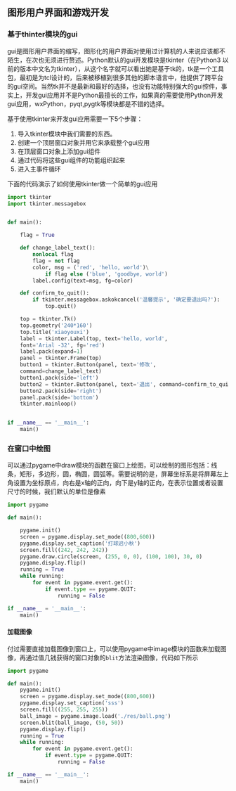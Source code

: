 ## 图形用户界面和游戏开发

### 基于thinter模块的gui

gui是图形用户界面的缩写，图形化的用户界面对使用过计算机的人来说应该都不陌生，在次也无须进行赘述。Python默认的gui开发模块是tkinter（在Python3 以前的版本中文名为tkinter），从这个名字就可以看出她是基于tk的，tk是一个工具包，最初是为tcl设计的，后来被移植到很多其他的脚本语言中，他提供了跨平台的gui空间。当然tk并不是最新和最好的选择，也没有功能特别强大的gui控件，事实上，开发gui应用并不是Python最擅长的工作，如果真的需要使用Python开发gui应用，wxPython，pyqt,pygtk等模块都是不错的选择。

基于使用tkinter来开发gui应用需要一下5个步骤：

1. 导入tkinter模块中我们需要的东西。
2. 创建一个顶层窗口对象并用它来承载整个gui应用
3. 在顶层窗口对象上添加gui组件
4. 通过代码将这些gui组件的功能组织起来
5. 进入主事件循环

下面的代码演示了如何使用tkinter做一个简单的gui应用

```python
import tkinter
import tkinter.messagebox


def main():

    flag = True

    def change_label_text():
        nonlocal flag
        flag = not flag
        color, msg = ('red', 'hello, world')\
            if flag else ('blue', 'goodbye, world')
        label.config(text=msg, fg=color)

    def confirm_to_quit():
        if tkinter.messagebox.askokcancel('温馨提示', '确定要退出吗?'):
            top.quit()

    top = tkinter.Tk()
    top.geometry('240*160')
    top.title('xiaoyouxi')
    label = tkinter.Label(top, text='hello, world',
    font='Arial -32', fg='red')
    label.pack(expand=1)
    panel = tkinter.Frame(top)
    button1 = tkinter.Button(panel, text='修改',
    command=change_label_text)
    button1.pack(side='left')
    button2 = tkinter.Button(panel, text='退出', command=confirm_to_quit)
    button2.pack(side='right')
    panel.pack(side='bottom')
    tkinter.mainloop()


if __name__ == '__main__':
    main()
```

### 在窗口中绘图

可以通过pygame中draw模块的函数在窗口上绘图，可以绘制的图形包括：线条，矩形，多边形，圆，椭圆，圆弧等。需要说明的是，屏幕坐标系是将屏幕左上角设置为坐标原点，向右是x轴的正向，向下是y轴的正向，在表示位置或者设置尺寸的时候，我们默认的单位是像素

```Python
import pygame

def main():

    pygame.init()
    screen = pygame.display.set_mode((800,600))
    pygame.display.set_caption('打球迟小秋')
    screen.fill((242, 242, 242))
    pygame.draw.circle(screen, (255, 0, 0), (100, 100), 30, 0)
    pygame.display.flip()
    running = True
    while running:
        for event in pygame.event.get():
            if event.type == pygame.QUIT:
                running = False

if __name__ = '__main__':
    main()
```

#### 加载图像

付过需要直接加载图像到窗口上，可以使用pygame中image模块的函数来加载图像，再通过值几钱获得的窗口对象的`blit`方法渲染图像，代码如下所示

```Python
import pygame

def main():
    pygame.init()
    screen = pygame.display.set_mode((800,600))
    pygame.display.set_caption('sss')
    screen.fill((255, 255, 255))
    ball_image = pygame.image.load('./res/ball.png')
    screen.blit(ball_image, (50, 50))
    pygame.display.flip()
    running = True
    while running:
        for event in pygame.event.get():
            if event.type = pygame.QUIT:
                running = False

if __name__ == '__main__':
    main()
```